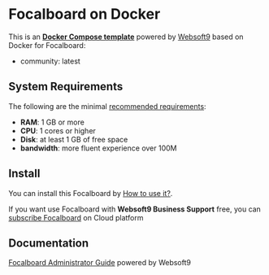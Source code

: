 # Focalboard on Docker  

This is an **[Docker Compose template](https://github.com/Websoft9/docker-library)** powered by [Websoft9](https://www.websoft9.com) based on Docker for Focalboard:


 - community:  latest


## System Requirements

The following are the minimal [recommended requirements](https://hub.docker.com/r/mattermost/focalboard):

* **RAM**: 1 GB or more
* **CPU**: 1 cores or higher
* **Disk**: at least 1 GB of free space
* **bandwidth**: more fluent experience over 100M  

## Install

You can install this Focalboard by [How to use it?](https://github.com/Websoft9/docker-library#how-to-use-it).   

If you want use Focalboard with **Websoft9 Business Support** free, you can [subscribe Focalboard](https://www.websoft9.com/apps) on Cloud platform

## Documentation

[Focalboard Administrator Guide](https://support.websoft9.com/docs/focalboard) powered by Websoft9